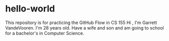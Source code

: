 # hello-world
This repository is for practicing the GitHub Flow in CS 155
Hi , I'm Garrett VandeVooren. I'm 28 years old. Have a wife and son and am going to school for a bachelor's in Computer Science.
